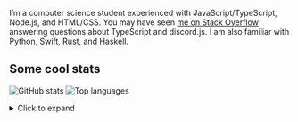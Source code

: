 I’m a computer science student experienced with JavaScript/TypeScript, Node.js, and HTML/CSS. You may have seen [me on Stack Overflow](https://stackoverflow.com/users/8289918/cherryblossom) answering questions about TypeScript and discord.js. I am also familiar with Python, Swift, Rust, and Haskell.

## Some cool stats

![GitHub stats](https://github-readme-stats-kohl-tau.vercel.app/api?username=JadeZerotoHero&include_all_commits=true)
![Top languages](https://github-readme-stats-kohl-tau.vercel.app/api/top-langs?username=JadeZerotoHero&layout=compact&langs_count=10)

<details>
  <summary>Click to expand</summary>
  
  ![Metrics stats](https://gist.githubusercontent.com/cherryblossom000/f34ce5b1bc70befdb2502e3292e2f191/raw/github-metrics.svg)
</details>
